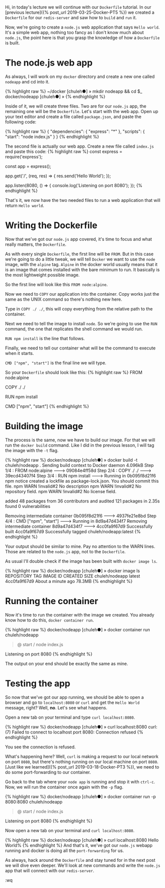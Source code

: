 Hi, in today's lecture we will continue with our `Dockerfile` tutorial. In our [previous lecture]({% post_url 2019-03-25-Docker-PT5 %}) we created a `Dockerfile` for our `redis-server` and saw how to `build` and `run` it.

Now, we're going to create a `node.js` web application that says `Hello world`. It's a simple web app, nothing too fancy as I don't know much about `node.js`, the point here is that you grasp the knowledge of how a `Dockerfile` is built.

The node.js web app
===================
As always, I will work on my `docker` directory and create a new one called `nodeapp` and cd into it.

{% highlight raw %}
~/docker [chuleh●] » mkdir nodeapp && cd $_
docker/nodeapp [chuleh●] »
{% endhighlight %}

Inside of it, we will create three files. Two are for our `node.js` app, the remaining one will be the `Dockerfile`. Let's start with the web app. Open up your text editor and create a file called `package.json`, and paste the following code:

{% highlight raw %}
{
  "dependencies": {
    "express": "*"
  },
  "scripts": {
    "start": "node index.js"
  }
}
{% endhighlight %}


The second file is actually our web app. Create a new file called `index.js` and paste this code:
{% highlight raw %}
const express = require('express');

const app = express();

app.get('/', (req, res) => {
  res.send('Hello World');
});

app.listen(8080, () => {
  console.log('Listening on port 8080');
});
{% endhighlight %}

That's it, we now have the two needed files to run a web application that will return `Hello world`.

Writing the Dockerfile
======================
Now that we've got our `node.js` app covered, it's time to focus and what really matters, the `Dockerfile`.

As with every single `Dockerfile`, the first line will be `FROM`. But in this case we're going to do a little tweak, we will tell `Docker` we want to use the `node` image, with the `alpine` tag.
`Alpine` in the docker world usually means that it is an image that comes installed with the bare minimum to run. It basically is the most lightweight possible image.

So the first line will look like this `FROM node:alpine`.

Now we need to `COPY` our application into the container. Copy works just the same as the UNIX command so there's nothing new here.

Type in `COPY ./ ./`, this will copy everything from the relative path to the container.

Next we need to tell the image to install `node`. So we're going to use the `RUN` command, the one that replicates the shell command we would run.

`RUN npm install` is the line that follows.

Finally, we need to tell our container what will be the command to execute when it starts.

`CMD ["npm", "start"]` is the final line we will type.

So your `Dockerfile` should look like this:
{% highlight raw %}
FROM node:alpine

COPY ./ ./

RUN npm install

CMD ["npm", "start"]
{% endhighlight %}

Building the image
==================
The process is the same, now we have to build our image. For that we will run the `docker build` command. Like I did in the previous lesson, I will tag the image with the `-t` flag.

{% highlight raw %}
docker/nodeapp [chuleh●] » docker build -t chuleh/nodeapp .
Sending build context to Docker daemon  4.096kB
Step 1/4 : FROM node:alpine
 ---> 09084e4ff58d
Step 2/4 : COPY ./ ./
 ---> 39ecd43407f4
Step 3/4 : RUN npm install
 ---> Running in 0b095f8d21f6
npm notice created a lockfile as package-lock.json. You should commit this file.
npm WARN !invalid#2 No description
npm WARN !invalid#2 No repository field.
npm WARN !invalid#2 No license field.

added 48 packages from 36 contributors and audited 121 packages in 2.35s
found 0 vulnerabilities

Removing intermediate container 0b095f8d21f6
 ---> 4937fe21e8bd
Step 4/4 : CMD ["npm", "start"]
 ---> Running in 8d9a47d434f7
Removing intermediate container 8d9a47d434f7
 ---> 4cc0fa9f67d9
Successfully built 4cc0fa9f67d9
Successfully tagged chuleh/nodeapp:latest
{% endhighlight %}

Your output should be similar to mine. Pay no attention to the WARN lines. Those are related to the `node.js` app, not to the `Dockerfile`.

As usual I'll double check if the image has been built with `docker image ls`.

{% highlight raw %}
docker/nodeapp [chuleh●] » docker image ls
REPOSITORY            TAG                 IMAGE ID            CREATED              SIZE
chuleh/nodeapp        latest              4cc0fa9f67d9        About a minute ago   78.3MB
{% endhighlight %}

Running the container
=====================
Now it's time to run the container with the image we created. You already know how to do this, `docker container run`.

{% highlight raw %}
docker/nodeapp [chuleh●] » docker container run chuleh/nodeapp

> @ start /
> node index.js

Listening on port 8080
{% endhighlight %}

The output on your end should be exactly the same as mine.

Testing the app
===============
So now that we've got our app running, we should be able to open a browser and go to `localhost:8080` or `curl` and get the `Hello World` message, right? Well, **no**. Let's see what happens.

Open a new tab on your terminal and type `curl localhost:8080`.

{% highlight raw %}
docker/nodeapp [chuleh●] » curl localhost:8080
curl: (7) Failed to connect to localhost port 8080: Connection refused
{% endhighlight %}

You see the connection is refused.

What's happening here? Well, `curl` is making a request to our local network on port `8080`, but there's nothing running on our local machine on port `8080`. [Just like we learned]({% post_url 2019-03-18-Docker-PT3 %}), we need to do some port-forwarding to our container.

Go back to the tab where your `node app` is running and stop it with `ctrl-c`. Now, we will run the container once again with the `-p` flag.

{% highlight raw %}
docker/nodeapp [chuleh●] » docker container run -p 8080:8080 chuleh/nodeapp

> @ start /
> node index.js

Listening on port 8080
{% endhighlight %}

Now open a new tab on your terminal and `curl localhost:8080`.

{% highlight raw %}
docker/nodeapp [chuleh●] » curl localhost:8080
Hello World%
{% endhighlight %}
And that's it, we've got our `node.js` webapp running and docker is doing all the `port-forwarding` for us.

As always, hack around the `Dockerfile` and stay tuned for in the next post we will dive even deeper. We'll look at new commands and write the `node.js` app that will connect with our `redis-server`.

:wq
